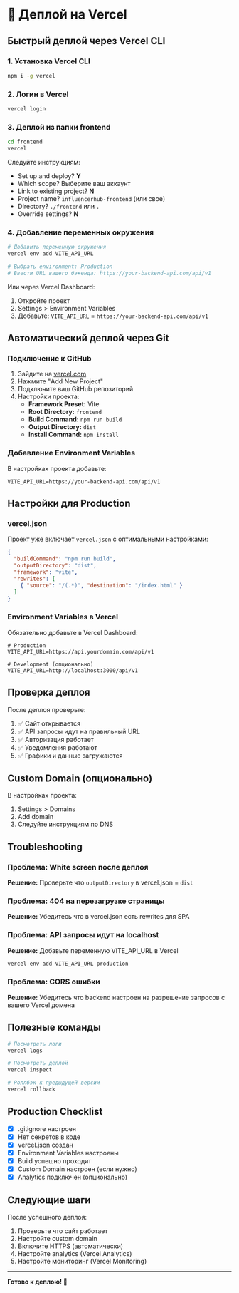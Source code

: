 # 🚀 Деплой на Vercel

## Быстрый деплой через Vercel CLI

### 1. Установка Vercel CLI

```bash
npm i -g vercel
```

### 2. Логин в Vercel

```bash
vercel login
```

### 3. Деплой из папки frontend

```bash
cd frontend
vercel
```

Следуйте инструкциям:
- Set up and deploy? **Y**
- Which scope? Выберите ваш аккаунт
- Link to existing project? **N**
- Project name? `influencerhub-frontend` (или свое)
- Directory? `./frontend` или `.`
- Override settings? **N**

### 4. Добавление переменных окружения

```bash
# Добавить переменную окружения
vercel env add VITE_API_URL

# Выбрать environment: Production
# Ввести URL вашего бэкенда: https://your-backend-api.com/api/v1
```

Или через Vercel Dashboard:
1. Откройте проект
2. Settings > Environment Variables
3. Добавьте: `VITE_API_URL` = `https://your-backend-api.com/api/v1`

## Автоматический деплой через Git

### Подключение к GitHub

1. Зайдите на [vercel.com](https://vercel.com)
2. Нажмите "Add New Project"
3. Подключите ваш GitHub репозиторий
4. Настройки проекта:
   - **Framework Preset:** Vite
   - **Root Directory:** `frontend`
   - **Build Command:** `npm run build`
   - **Output Directory:** `dist`
   - **Install Command:** `npm install`

### Добавление Environment Variables

В настройках проекта добавьте:

```
VITE_API_URL=https://your-backend-api.com/api/v1
```

## Настройки для Production

### vercel.json

Проект уже включает `vercel.json` с оптимальными настройками:

```json
{
  "buildCommand": "npm run build",
  "outputDirectory": "dist",
  "framework": "vite",
  "rewrites": [
    { "source": "/(.*)", "destination": "/index.html" }
  ]
}
```

### Environment Variables в Vercel

Обязательно добавьте в Vercel Dashboard:

```
# Production
VITE_API_URL=https://api.yourdomain.com/api/v1

# Development (опционально)
VITE_API_URL=http://localhost:3000/api/v1
```

## Проверка деплоя

После деплоя проверьте:

1. ✅ Сайт открывается
2. ✅ API запросы идут на правильный URL
3. ✅ Авторизация работает
4. ✅ Уведомления работают
5. ✅ Графики и данные загружаются

## Custom Domain (опционально)

В настройках проекта:
1. Settings > Domains
2. Add domain
3. Следуйте инструкциям по DNS

## Troubleshooting

### Проблема: White screen после деплоя

**Решение:** Проверьте что `outputDirectory` в vercel.json = `dist`

### Проблема: 404 на перезагрузке страницы

**Решение:** Убедитесь что в vercel.json есть rewrites для SPA

### Проблема: API запросы идут на localhost

**Решение:** Добавьте переменную VITE_API_URL в Vercel

```bash
vercel env add VITE_API_URL production
```

### Проблема: CORS ошибки

**Решение:** Убедитесь что backend настроен на разрешение запросов с вашего Vercel домена

## Полезные команды

```bash
# Посмотреть логи
vercel logs

# Посмотреть деплой
vercel inspect

# Роллбэк к предыдущей версии
vercel rollback
```

## Production Checklist

- [x] .gitignore настроен
- [x] Нет секретов в коде
- [x] vercel.json создан
- [x] Environment Variables настроены
- [x] Build успешно проходит
- [x] Custom Domain настроен (если нужно)
- [x] Analytics подключен (опционально)

## Следующие шаги

После успешного деплоя:

1. Проверьте что сайт работает
2. Настройте custom domain
3. Включите HTTPS (автоматически)
4. Настройте analytics (Vercel Analytics)
5. Настройте мониторинг (Vercel Monitoring)

---

**Готово к деплою! 🚀**

